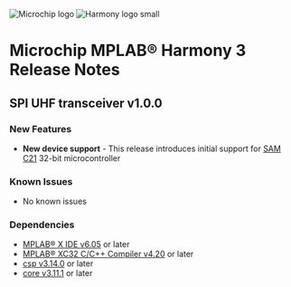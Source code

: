 ﻿![Microchip logo](https://raw.githubusercontent.com/wiki/Microchip-MPLAB-Harmony/Microchip-MPLAB-Harmony.github.io/images/microchip_logo.png)
![Harmony logo small](https://raw.githubusercontent.com/wiki/Microchip-MPLAB-Harmony/Microchip-MPLAB-Harmony.github.io/images/microchip_mplab_harmony_logo_small.png)

# Microchip MPLAB® Harmony 3 Release Notes

## SPI UHF transceiver v1.0.0
### New Features

- **New device support** -
  This release introduces initial support for [SAM C21](https://www.microchip.com/en-us/products/microcontrollers-and-microprocessors/32-bit-mcus/sam-32-bit-mcus/sam-c) 32-bit microcontroller

### Known Issues

* No known issues

### Dependencies

* [MPLAB® X IDE v6.05](https://www.microchip.com/mplab/mplab-x-ide) or later
* [MPLAB® XC32 C/C++ Compiler v4.20](https://www.microchip.com/mplab/compilers) or later
* [csp v3.14.0](https://github.com/Microchip-MPLAB-Harmony/csp/tree/v3.14.0) or later
* [core v3.11.1](https://github.com/Microchip-MPLAB-Harmony/core/tree/v3.11.1) or later
